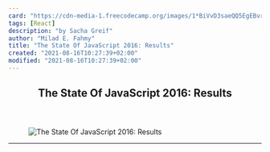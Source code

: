 ```yaml
---
card: "https://cdn-media-1.freecodecamp.org/images/1*BiVvD3saeQQ5EgEBvrm6xg.png"
tags: [React]
description: "by Sacha Greif"
author: "Milad E. Fahmy"
title: "The State Of JavaScript 2016: Results"
created: "2021-08-16T10:27:39+02:00"
modified: "2021-08-16T10:27:39+02:00"
---
```

<div class="site-wrapper">
<main id="site-main" class="site-main outer">
<div class="inner">
<article class="post-full post tag-react tag-javascript tag-startups tag-data-science tag-web-development ">
<header class="post-full-header">
<h1 class="post-full-title">The State Of JavaScript 2016: Results</h1>
</header>
<figure class="post-full-image">
<picture>
<source media="(max-width: 700px)" sizes="1px" srcset="data:image/gif;base64,R0lGODlhAQABAIAAAAAAAP///yH5BAEAAAAALAAAAAABAAEAAAIBRAA7 1w">
<source media="(min-width: 701px)" sizes="(max-width: 800px) 400px,
(max-width: 1170px) 700px,
1400px" srcset="https://cdn-media-1.freecodecamp.org/images/1*BiVvD3saeQQ5EgEBvrm6xg.png 300w,
https://cdn-media-1.freecodecamp.org/images/1*BiVvD3saeQQ5EgEBvrm6xg.png 600w,
https://cdn-media-1.freecodecamp.org/images/1*BiVvD3saeQQ5EgEBvrm6xg.png 1000w,
https://cdn-media-1.freecodecamp.org/images/1*BiVvD3saeQQ5EgEBvrm6xg.png 2000w">
<img onerror="this.style.display='none'" src="https://cdn-media-1.freecodecamp.org/images/1*BiVvD3saeQQ5EgEBvrm6xg.png" alt="The State Of JavaScript 2016: Results">
</picture>
</figure>
<section class="post-full-content">
<div class="post-content medium-migrated-article">
</div>
<hr>
</section>
</article>
</div>
</main>
</div>
<!-- Google Tag Manager (noscript) -->
<!-- End Google Tag Manager (noscript) -->
